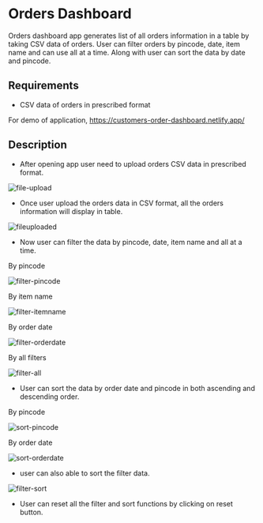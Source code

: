 # Orders Dashboard

Orders dashboard app generates list of all orders information in a table by taking  CSV data of orders. User can filter orders by pincode, date, item name and can use all at a time. Along with user can  sort the data by date and pincode.

## Requirements
* CSV data of orders in prescribed format

For demo of application,  https://customers-order-dashboard.netlify.app/

## Description

* After opening app user need to upload orders CSV data in prescribed format.

![file-upload](https://user-images.githubusercontent.com/87310224/128310757-7e2d3f83-b6ea-4335-a6b0-5c1da01d5cd6.png)

* Once user upload the orders data in CSV format, all the orders information will display in table.

![fileuploaded](https://user-images.githubusercontent.com/87310224/128313813-cb48ee40-bd50-445d-a4dc-7e6e12060ed8.png)

* Now user can filter the data by pincode, date, item name and all at a time.

By pincode

![filter-pincode](https://user-images.githubusercontent.com/87310224/128314439-7a42061c-7d39-4555-a112-ea8479cbfe51.png)

By item name

![filter-itemname](https://user-images.githubusercontent.com/87310224/128315147-75b4df91-1157-476f-a2fc-8c964dcd117f.png)

By order date

![filter-orderdate](https://user-images.githubusercontent.com/87310224/128315552-438dc133-5b4e-4f2d-bf4f-f3d0c8c319b1.png)

By all filters

![filter-all](https://user-images.githubusercontent.com/87310224/128315763-caf2dd31-b628-42fd-941b-dc27fc09aa68.png)

* User can sort the data by order date and pincode in both ascending and descending order.

By pincode

![sort-pincode](https://user-images.githubusercontent.com/87310224/128316738-4a4b1a94-c3c3-48e6-aef7-85ab183a19ae.png)

By order date

![sort-orderdate](https://user-images.githubusercontent.com/87310224/128316991-853b9e11-7dfb-4a63-9b47-4d425bb282d1.png)

* user can also able to sort the filter data.

![filter-sort](https://user-images.githubusercontent.com/87310224/128317575-99906f9d-6784-4909-a801-25b1a9d53df3.png)

* User can reset all the filter and sort functions by clicking on reset button.



